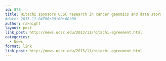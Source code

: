 ```yaml
---
id: 878
title: Hitachi sponsors UCSC research in cancer genomics and data storage.
#date: 2013-11-04T00:00:00+00:00
author: raknight
layout: post
link_post: http://news.ucsc.edu/2013/11/hitachi-agreement.html
categories:
  - News
format: link
link_post: http://news.ucsc.edu/2013/11/hitachi-agreement.html
---
```

